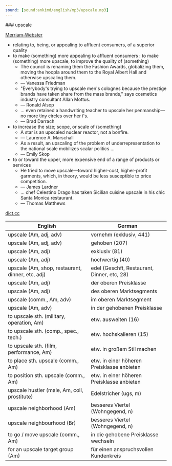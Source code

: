 ```yaml
---
sound: [sound:ankimd/english/mp3/upscale.mp3]
---
```


\### upscale

[Merriam-Webster](https://www.merriam-webster.com/dictionary/upscale)

- relating to, being, or appealing to affluent consumers, of a superior quality
- to make (something) more appealing to affluent consumers : to make (something) more upscale, to improve the quality of (something)
    - The council is renaming them the Fashion Awards, globalizing them, moving the hoopla around them to the Royal Albert Hall and otherwise upscaling them.
    - — Vanessa Friedman
    - "Everybody's trying to upscale men's colognes because the prestige brands have taken share from the mass brands," says cosmetics industry consultant Allan Mottus.
    - — Ronald Alsop
    - … even retained a handwriting teacher to upscale her penmanship—no more tiny circles over her i's.
    - — Brad Darrach
- to increase the size; scope, or scale of (something)
    - A star is an upscaled nuclear reactor, not a bonfire.
    - — Laurence A. Marschall
    - As a result, an upscaling of the problem of underrepresentation to the national scale mobilizes scalar politics …
    - — Emily Skop
- to or toward the upper, more expensive end of a range of products or services
    - He tried to move upscale—toward higher-cost, higher-profit garments, which, in theory, would be less susceptible to price competition.
    - — James Lardner
    - … chef Celestino Drago has taken Sicilian cuisine upscale in his chic Santa Monica restaurant.
    - — Thomas Matthews

[dict.cc](https://www.dict.cc/upscale)

| English        | German       |
| -------------- | ------------ |
| upscale (Am, adj, adv) | vornehm (exklusiv, 441) |
| upscale (Am, adj, adv) | gehoben (207) |
| upscale (Am, adj) | exklusiv (81) |
| upscale (Am, adj) | hochwertig (40) |
| upscale (Am, shop, restaurant, dinner, etc, adj) | edel (Geschft, Restaurant, Dinner, etc, 28) |
| upscale (Am, adj) | der oberen Preisklasse |
| upscale (Am, adj) | des oberen Marktsegments |
| upscale (comm., Am, adv) | im oberen Marktsegment |
| upscale (Am, adv) | in der gehobenen Preisklasse |
| to upscale sth. (military, operation, Am) | etw. ausweiten (16) |
| to upscale sth. (comp., spec., tech.) | etw. hochskalieren (15) |
| to upscale sth. (film, performance, Am) | etw. in großem Stil machen |
| to place sth. upscale (comm., Am) | etw. in einer höheren Preisklasse anbieten |
| to position sth. upscale (comm., Am) | etw. in einer höheren Preisklasse anbieten |
| upscale hustler (male, Am, coll, prostitute) | Edelstricher (ugs, m) |
| upscale neighborhood (Am) | besseres Viertel (Wohngegend, n) |
| upscale neighbourhood (Br) | besseres Viertel (Wohngegend, n) |
| to go / move upscale (comm., Am) | in die gehobene Preisklasse wechseln |
| for an upscale target group (Am) | für einen anspruchsvollen Kundenkreis |
